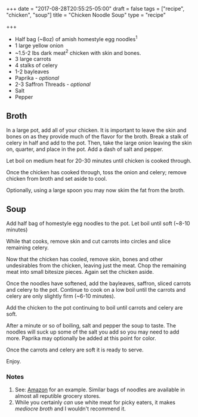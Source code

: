 +++
date = "2017-08-28T20:55:25-05:00"
draft = false
tags = ["recipe", "chicken", "soup"]
title = "Chicken Noodle Soup"
type = "recipe"

+++

- Half bag (~8oz) of amish homestyle egg noodles<sup>1</sup>
- 1 large yellow onion
- ~1.5-2 lbs dark meat<sup>2</sup> chicken with skin and bones.
- 3 large carrots
- 4 stalks of celery
- 1-2 bayleaves
- Paprika - *optional*
- 2-3 Saffron Threads - *optional*
- Salt
- Pepper

## Broth

In a large pot, add all of your chicken. It is important to leave the skin and bones on as they provide much of the flavor for the broth. Break a stalk of celery in half and add to the pot. Then, take the large onion leaving the skin on, quarter, and place in the pot. Add a dash of salt and pepper.

Let boil on medium heat for 20-30 minutes until chicken is cooked through.

Once the chicken has cooked through, toss the onion and celery; remove chicken from broth and set aside to cool.

Optionally, using a large spoon you may now skim the fat from the broth.

## Soup

Add half bag of homestyle egg noodles to the pot. Let boil until soft (~8-10 minutes)

While that cooks, remove skin and cut carrots into circles and slice remaining celery.

Now that the chicken has cooled, remove skin, bones and other undesirables from the chicken, leaving just the meat. Chop the remaining meat into small bitesize pieces. Again set the chicken aside.

Once the noodles have softened, add the bayleaves, saffron, sliced carrots and celery to the pot. Continue to cook on a low boil until the carrots and celery are only slightly firm (~6-10 minutes).

Add the chicken to the pot continuing to boil until carrots and celery are soft.

After a minute or so of boiling, salt and pepper the soup to taste. The noodles will suck up some of the salt you add so you may need to add more. Paprika may optionally be added at this point for color.

Once the carrots and celery are soft it is ready to serve.

Enjoy.

### Notes

1. See: [Amazon](https://www.amazon.com/Essenhaus-Country-Homemade-Noodles-16-Ounce/dp/B000H27IBK/) for an example. Similar bags of noodles are available in almost all reputible grocery stores.
2. While you certainly *can* use white meat for picky eaters, it makes *mediocre broth* and I wouldn't recommend it.
